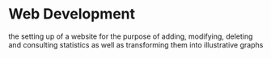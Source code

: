 # Web Development
the setting up of a website for the purpose of adding, modifying, deleting and consulting statistics as well as transforming them into illustrative graphs
